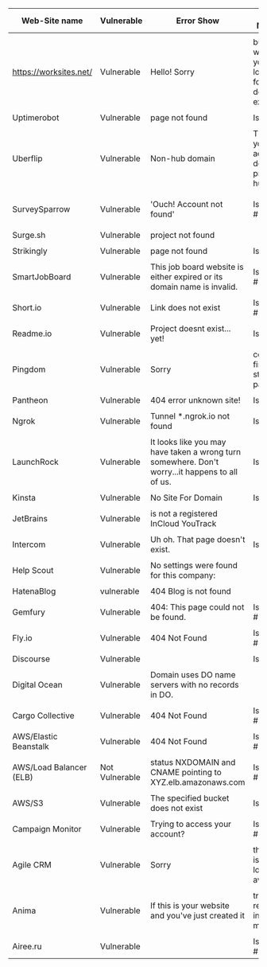﻿| Web-Site name           | Vulnerable     | Error Show                                                                                      | Issue Number                                                  | Free/paid             | Pattern                                  |                           |                 |
|-------------------------|----------------|-------------------------------------------------------------------------------------------------|---------------------------------------------------------------|-----------------------|------------------------------------------|---------------------------|-----------------|
|                         |                |                                                                                                 |                                                               |                       |                                          |                           |                 |
| https://worksites.net/  | Vulnerable     | Hello! Sorry                                                                                    | but the website you&rsquo;re looking for doesn&rsquo;t exist. | Issue #142            |                                          |                           |                 |
|                         |                |                                                                                                 |                                                               |                       |                                          |                           |                 |
| Uptimerobot             | Vulnerable     | page not found                                                                                  | Issue #45                                                     | (paid)                | ['stats.uptimerobot.com']                |                           |                 |
|                         |                |                                                                                                 |                                                               |                       |                                          |                           |                 |
| Uberflip                | Vulnerable     | Non-hub domain                                                                                  | The URL you've accessed does not provide a hub.               | Issue #150            | (Paid)                                   | ['read.uberflip.com'      | 'uberflip.com'] |
|                         |                |                                                                                                 |                                                               |                       |                                          |                           |                 |
| SurveySparrow           | Vulnerable     | 'Ouch! Account not found'                                                                       | Issue #281                                                    | (Piad) + (free Trial) |                                          |                           |                 |
|                         |                |                                                                                                 |                                                               |                       |                                          |                           |                 |
| Surge.sh                | Vulnerable     | project not found                                                                               |                                                               | (Free)                | ['surge.sh']                             |                           |                 |
|                         |                |                                                                                                 |                                                               |                       |                                          |                           |                 |
| Strikingly              | Vulnerable     | page not found                                                                                  | Issue #58                                                     | (Free)                | ['.s.strikinglydns.com']                 |                           |                 |
|                         |                |                                                                                                 |                                                               |                       |                                          |                           |                 |
| SmartJobBoard           | Vulnerable     | This job board website is either expired or its domain name is invalid.                         | Issue #139                                                    | (14 Days free)        | "[""smartjobboard.com""                  | ""mysmartjobboard.com""]" |                 |
|                         |                |                                                                                                 |                                                               |                       |                                          |                           |                 |
| Short.io                | Vulnerable     | Link does not exist                                                                             | Issue #260                                                    | (free Trile)          | "[""cname.short.io""]"                   |                           |                 |
|                         |                |                                                                                                 |                                                               |                       |                                          |                           |                 |
| Readme.io               | Vulnerable     | Project doesnt exist... yet!                                                                    | Issue #41                                                     | (paid)                | ['readme.io']                            |                           |                 |
|                         |                |                                                                                                 |                                                               |                       |                                          |                           |                 |
| Pingdom                 | Vulnerable     | Sorry                                                                                           | couldn't find the status page                                 | Issue #144            | (30 Days Free)                           | ['stats.pingdom.com']     |                 |
|                         |                |                                                                                                 |                                                               |                       |                                          |                           |                 |
| Pantheon                | Vulnerable     | 404 error unknown site!                                                                         | Issue #24                                                     | (free)                | ['pantheonsite.io']                      |                           |                 |
|                         |                |                                                                                                 |                                                               |                       |                                          |                           |                 |
| Ngrok                   | Vulnerable     | Tunnel *.ngrok.io not found                                                                     | Issue #92                                                     | (Paid)                | ['ngrok.io']                             |                           |                 |
|                         |                |                                                                                                 |                                                               |                       |                                          |                           |                 |
| LaunchRock              | Vulnerable     | It looks like you may have taken a wrong turn somewhere. Don't worry...it happens to all of us. | Issue #74                                                     | (padi)                | ['launchrock.com']                       |                           |                 |
|                         |                |                                                                                                 |                                                               |                       |                                          |                           |                 |
| Kinsta                  | Vulnerable     | No Site For Domain                                                                              | Issue #48                                                     | (Paid)                | "[""kinsta.com""]"                       |                           |                 |
|                         |                |                                                                                                 |                                                               |                       |                                          |                           |                 |
| JetBrains               | Vulnerable     | is not a registered InCloud YouTrack                                                            |                                                               | (paid)                | ['myjetbrains.com']                      |                           |                 |
|                         |                |                                                                                                 |                                                               |                       |                                          |                           |                 |
| Intercom                | Vulnerable     | Uh oh. That page doesn't exist.                                                                 | Issue #69                                                     | (Free)                | ['custom.intercom.help']                 |                           |                 |
|                         |                |                                                                                                 |                                                               |                       |                                          |                           |                 |
| Help Scout              | Vulnerable     | No settings were found for this company:                                                        |                                                               | (Paid)                | ['helpscoutdocs.com']                    |                           |                 |
|                         |                |                                                                                                 |                                                               |                       |                                          |                           |                 |
| HatenaBlog              | vulnerable     | 404 Blog is not found                                                                           |                                                               |                       | "[""hatenablog.com""]"                   |                           |                 |
|                         |                |                                                                                                 |                                                               |                       |                                          |                           |                 |
| Gemfury                 | Vulnerable     | 404: This page could not be found.                                                              | Issue #154                                                    | Article (paid)        | "[""furyns.com""]"                       |                           |                 |
|                         |                |                                                                                                 |                                                               |                       |                                          |                           |                 |
| Fly.io                  | Vulnerable     | 404 Not Found                                                                                   | Issue #101                                                    | (free)                |                                          |                           |                 |
|                         |                |                                                                                                 |                                                               |                       |                                          |                           |                 |
| Discourse               | Vulnerable     |                                                                                                 | Issue #49                                                     | (Paid)                |                                          |                           |                 |
|                         |                |                                                                                                 |                                                               |                       |                                          |                           |                 |
| Digital Ocean           | Vulnerable     | Domain uses DO name servers with no records in DO.                                              |                                                               | (Paid)                |                                          |                           |                 |
|                         |                |                                                                                                 |                                                               |                       |                                          |                           |                 |
| Cargo Collective        | Vulnerable     | 404 Not Found                                                                                   | Issue #152                                                    | (paid)                | ['subdomain.cargocollective.com']        |                           |                 |
|                         |                |                                                                                                 |                                                               |                       |                                          |                           |                 |
| AWS/Elastic Beanstalk   | Vulnerable     | 404 Not Found                                                                                   | Issue #194                                                    | (paid)                | ['elasticbeanstalk.com']                 |                           |                 |
|                         |                |                                                                                                 |                                                               |                       |                                          |                           |                 |
| AWS/Load Balancer (ELB) | Not Vulnerable | status NXDOMAIN and CNAME pointing to XYZ.elb.amazonaws.com                                     | Issue #137                                                    | (paid)                |                                          |                           |                 |
|                         |                |                                                                                                 |                                                               |                       |                                          |                           |                 |
| AWS/S3                  | Vulnerable     | The specified bucket does not exist                                                             | Issue #36                                                     | (paid)                | bucket-name.s3.region-code.amazonaws.com |                           |                 |
|                         |                |                                                                                                 |                                                               |                       |                                          |                           |                 |
| Campaign Monitor        | Vulnerable     | Trying to access your account?                                                                  | Issue #275                                                    | (free)                | ['createsend.com'                        | 'name.createsend.com']    |                 |
|                         |                |                                                                                                 |                                                               |                       |                                          |                           |                 |
| Agile CRM               | Vulnerable     | Sorry                                                                                           | this page is no longer available.                             | Issue #145            |                                          | ['cname.agilecrm.com'     | 'agilecrm.com'] |
|                         |                |                                                                                                 |                                                               |                       |                                          |                           |                 |
| Anima                   | Vulnerable     | If this is your website and you've just created it                                              | try refreshing in a minute                                    | Issue #126            | (paid)                                   |                           |                 |
|                         |                |                                                                                                 |                                                               |                       |                                          |                           |                 |
| Airee.ru                | Vulnerable     |                                                                                                 | Issue #104                                                    | (free)                | ['cdn.airee.com'                         | 'airee.com']              |                 |
